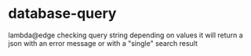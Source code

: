 # database-query

lambda@edge checking query string
depending on values it will return a json with an error message or with a "single" search result
